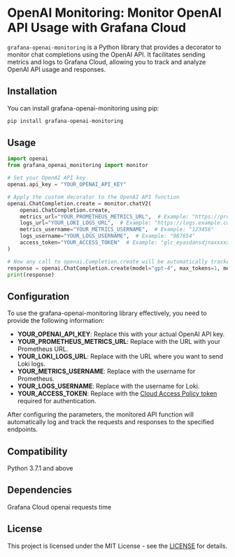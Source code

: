 # OpenAI Monitoring: Monitor OpenAI API Usage with Grafana Cloud

`grafana-openai-monitoring` is a Python library that provides a decorator to monitor chat completions using the OpenAI API. It facilitates sending metrics and logs to Grafana Cloud, allowing you to track and analyze OpenAI API usage and responses.

## Installation
You can install grafana-openai-monitoring using pip:

```bash
pip install grafana-openai-monitoring
```

## Usage

```python
import openai
from grafana_openai_monitoring import monitor

# Set your OpenAI API key
openai.api_key = "YOUR_OPENAI_API_KEY"

# Apply the custom decorator to the OpenAI API function
openai.ChatCompletion.create = monitor.chatV2(
    openai.ChatCompletion.create,
    metrics_url="YOUR_PROMETHEUS_METRICS_URL",  # Example: "https://prometheus.grafana.net/api/prom"
    logs_url="YOUR_LOKI_LOGS_URL",  # Example: "https://logs.example.com/loki/api/v1/push/"
    metrics_username="YOUR_METRICS_USERNAME",  # Example: "123456"
    logs_username="YOUR_LOGS_USERNAME",  # Example: "987654"
    access_token="YOUR_ACCESS_TOKEN"  # Example: "glc_eyasdansdjnaxxxxxxxxxxx"
)

# Now any call to openai.Completion.create will be automatically tracked
response = openai.ChatCompletion.create(model="gpt-4", max_tokens=1, messages=[{"role": "user", "content": "What is Grafana?"}])
print(response)
```

## Configuration
To use the grafana-openai-monitoring library effectively, you need to provide the following information:

- **YOUR_OPENAI_API_KEY**: Replace this with your actual OpenAI API key.
- **YOUR_PROMETHEUS_METRICS_URL**: Replace with the URL with your Prometheus URL.
- **YOUR_LOKI_LOGS_URL**: Replace with the URL where you want to send Loki logs.
- **YOUR_METRICS_USERNAME**: Replace with the username for Prometheus.
- **YOUR_LOGS_USERNAME**: Replace with the username for Loki.
- **YOUR_ACCESS_TOKEN**: Replace with the [Cloud Access Policy token](https://grafana.com/docs/grafana-cloud/account-management/authentication-and-permissions/access-policies/) required for authentication.

After configuring the parameters, the monitored API function will automatically log and track the requests and responses to the specified endpoints.

## Compatibility
Python 3.7.1 and above

## Dependencies
Grafana Cloud
openai
requests
time

## License
This project is licensed under the MIT License - see the [LICENSE](LICESNSE.txt) for details.